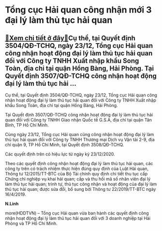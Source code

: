 Tổng cục Hải quan công nhận mới 3 đại lý làm thủ tục hải quan
=============================================================

[:gift:Xem chi tiết ở đây:gift:](https://hddtvn.com/tong-cuc-hai-quan-cong-nhan-moi-3-dai-ly-lam-thu-tuc-hai-quan/)Cụ thể, tại Quyết định 3504/QĐ-TCHQ, ngày 23/12, Tổng cục Hải quan công nhận hoạt động đại lý làm thủ tục hải quan đối với Công ty TNHH Xuất nhập khẩu Song Toàn, địa chỉ tại quận Hồng Bàng, Hải Phòng. Tại Quyết định 3507/QĐ-TCHQ công nhận hoạt động đại lý làm thủ tục hải …
---------------------------------------------------------------------------------------------------------------------------------------------------------------------------------------------------------------------------------------------------------------------------------



Cụ thể, tại Quyết định 3504/QĐ-TCHQ, ngày 23/12, Tổng cục Hải quan công nhận hoạt động đại lý làm thủ tục hải quan đối với Công ty TNHH Xuất nhập khẩu Song Toàn, địa chỉ tại quận Hồng Bàng, Hải Phòng.



Tại Quyết định 3507/QĐ-TCHQ công nhận hoạt động đại lý làm thủ tục hải quan đối với Công ty TNHH Giao nhận Quốc tế G.S.A, địa chỉ tại quận Tân Bình, TP Hồ Chí Minh.


Cùng ngày 23/12, Tổng cục Hải quan cũng công nhận hoạt động đại lý làm thủ tục hải quan đối với Công ty TNHH Thương mại Dịch vụ Vận tải 2-9, địa chỉ quận 9, TP Hồ Chí Minh, tại Quyết định 3508/QĐ-TCHQ.


Các quyết định trên có hiệu lực từ ngày ký 23/12/2020.


Theo các quyết định công nhận hoạt động đại lý làm thủ tục hải quan, các công ty trên có trách nhiệm thực hiện đúng quy định của Luật Hải quan, Thông tư 12/2015/TT-BTC của Bộ Tài chính quy định chi tiết thu tục cấp Chứng chỉ nghiệp vụ khai hải quan; cấp và thu hồi mã số nhân viên đại lý làm thủ tục hải quan; trình tự, thủ tục công nhận và hoạt động của đại lý làm thủ tục hải quan; được sửa đổi, bổ sung bởi Thông tư 22/2019/TT-BTC ngày 16/4/2019.




**N.Linh**



more(HDDTVN) – Tổng cục Hải quan vừa ban hành các quyết định công nhận hoạt động đại lý làm thủ tục hải quan đối với 3 doanh nghiệp tại Hải Phòng và TP Hồ Chí Minh.

